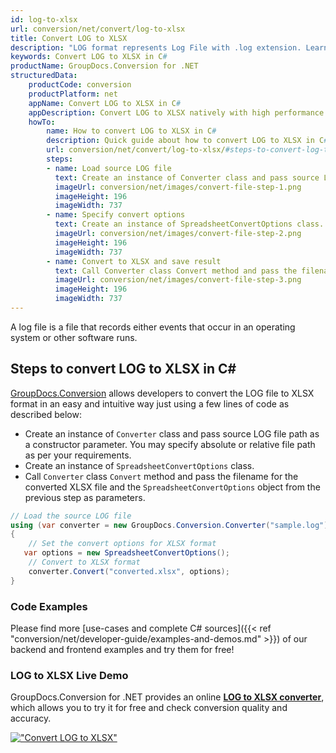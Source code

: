 ```yaml
---
id: log-to-xlsx
url: conversion/net/convert/log-to-xlsx
title: Convert LOG to XLSX
description: "LOG format represents Log File with .log extension. Learn how to convert LOG to XLSX file programmatically in C# language using GroupDocs.Conversion for .NET library."
keywords: Convert LOG to XLSX in C#
productName: GroupDocs.Conversion for .NET
structuredData:
    productCode: conversion
    productPlatform: net
    appName: Convert LOG to XLSX in C#
    appDescription: Convert LOG to XLSX natively with high performance using C# language and server side GroupDocs.Conversion for .NET APIs, without the use of any software like Microsoft or Open Office.
    howTo:
        name: How to convert LOG to XLSX in C# 
        description: Quick guide about how to convert LOG to XLSX in C# with high performance and accuracy.
        url: conversion/net/convert/log-to-xlsx/#steps-to-convert-log-to-xlsx-in-c
        steps:
        - name: Load source LOG file 
          text: Create an instance of Converter class and pass source LOG file path as a constructor parameter. You may specify absolute or relative file path as per your requirements. 
          imageUrl: conversion/net/images/convert-file-step-1.png
          imageHeight: 196
          imageWidth: 737
        - name: Specify convert options 
          text: Create an instance of SpreadsheetConvertOptions class.
          imageUrl: conversion/net/images/convert-file-step-2.png
          imageHeight: 196
          imageWidth: 737
        - name: Convert to XLSX and save result 
          text: Call Converter class Convert method and pass the filename for the converted HTML file and the SpreadsheetConvertOptions object from the previous step as parameters.
          imageUrl: conversion/net/images/convert-file-step-3.png
          imageHeight: 196
          imageWidth: 737
---
```


A log file is a file that records either events that occur in an operating system or other software runs.

## Steps to convert LOG to XLSX in C#

[GroupDocs.Conversion](https://products.groupdocs.com/conversion/net) allows developers to convert the LOG file to XLSX format in an easy and intuitive way just using a few lines of code as described below:

* Create an instance of `Converter` class and pass source LOG file path as a constructor parameter. You may specify absolute or relative file path as per your requirements. 
* Create an instance of `SpreadsheetConvertOptions` class.
* Call `Converter` class `Convert` method and pass the filename for the converted XLSX file and the `SpreadsheetConvertOptions` object from the previous step as parameters.

```csharp
// Load the source LOG file
using (var converter = new GroupDocs.Conversion.Converter("sample.log"))
{
    // Set the convert options for XLSX format
   var options = new SpreadsheetConvertOptions();
    // Convert to XLSX format
    converter.Convert("converted.xlsx", options);
}
```

### Code Examples

Please find more [use-cases and complete C# sources]({{< ref "conversion/net/developer-guide/examples-and-demos.md" >}}) of our backend and frontend examples and try them for free!

### LOG to XLSX Live Demo

GroupDocs.Conversion for .NET provides an online [**LOG to XLSX converter**](https://products.groupdocs.app/conversion/log-to-xlsx), which allows you to try it for free and check conversion quality and accuracy.

[!["Convert LOG to XLSX"](conversion/net/images/convert-to-xlsx/convert-log-to-xlsx.png)](https://products.groupdocs.app/conversion/log-to-xlsx)